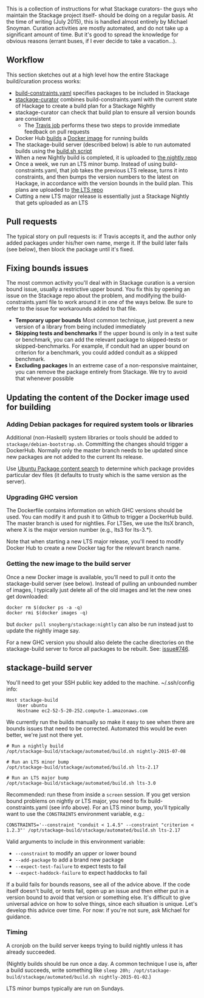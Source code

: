 This is a collection of instructions for what Stackage curators- the guys who
maintain the Stackage project itself- should be doing on a regular basis. At
the time of writing (July 2015), this is handled almost entirely by Michael
Snoyman. Curation activities are mostly automated, and do not take up a
significant amount of time. But it's good to spread the knowledge for obvious
reasons (errant buses, if I ever decide to take a vacation...).

## Workflow

This section sketches out at a high level how the entire Stackage build/curation
process works:

* [build-constraints.yaml](https://github.com/fpco/stackage/blob/master/build-constraints.yaml) specifies packages to be included in Stackage
* [stackage-curator](http://www.stackage.org/package/stackage-curator) combines build-constraints.yaml with the current state of Hackage to create a build plan for a Stackage Nightly
* stackage-curator can check that build plan to ensure all version bounds are consistent
    * The [Travis job](https://github.com/fpco/stackage/blob/master/.travis.yml) performs these two steps to provide immediate feedback on pull requests
* Docker Hub [builds](https://github.com/fpco/stackage/blob/master/Dockerfile) a [Docker image](https://registry.hub.docker.com/u/snoyberg/stackage/) for running builds
* The stackage-build server (described below) is able to run automated builds using the [build.sh script](https://github.com/fpco/stackage/blob/master/automated/build.sh)
* When a new Nightly build is completed, it is uploaded to [the nightly repo](https://github.com/fpco/stackage-nightly)
* Once a week, we run an LTS minor bump. Instead of using build-constraints.yaml, that job takes the previous LTS release, turns it into constraints, and then bumps the version numbers to the latest on Hackage, in accordance with the version bounds in the build plan. This plans are uploaded to [the LTS repo](https://github.com/fpco/lts-haskell)
* Cutting a new LTS major release is essentially just a Stackage Nightly that gets uploaded as an LTS

## Pull requests

The typical story on pull requests is: if Travis accepts it, and the author
only added packages under his/her own name, merge it. If the build later fails
(see below), then block the package until it's fixed.

## Fixing bounds issues

The most common activity you'll deal with in Stackage curation is a version
bound issue, usually a restrictive upper bound. You fix this by opening an
issue on the Stackage repo about the problem, and modifying the
build-constraints.yaml file to work around it in one of the ways below. Be sure
to refer to the issue for workarounds added to that file.

* __Temporary upper bounds__ Most common technique, just prevent a new version of a library from being included immediately
* __Skipping tests and benchmarks__ If the upper bound is only in a test suite or benchmark, you can add the relevant package to skipped-tests or skipped-benchmarks. For example, if conduit had an upper bound on criterion for a benchmark, you could added conduit as a skipped benchmark.
* __Excluding packages__ In an extreme case of a non-responsive maintainer, you can remove the package entirely from Stackage. We try to avoid that whenever possible

## Updating the content of the Docker image used for building

### Adding Debian packages for required system tools or libraries
Additional (non-Haskell) system libraries or tools should be added to `stackage/debian-bootstrap.sh`.
Committing the changes should trigger a DockerHub. Normally only the master branch needs to be updated
since new packages are not added to the current lts release.

Use [Ubuntu Package content search](http://packages.ubuntu.com/) to determine which package provides particular dev files (it defaults to trusty which is the same version as the server).

### Upgrading GHC version
The Dockerfile contains information on which GHC versions should be used. You
can modify it and push it to Github to trigger a DockerHub build. The master
branch is used for nightlies. For LTSes, we use the ltsX branch, where X is the
major version number (e.g., lts3 for lts-3.\*).

Note that when starting a new LTS major release, you'll need to modify Docker
Hub to create a new Docker tag for the relevant branch name.

### Getting the new image to the build server
Once a new Docker image is available, you'll need to pull it onto the stackage-build server (see
below). Instead of pulling an unbounded number of images, I typically just
delete all of the old images and let the new ones get downloaded:

```
docker rm $(docker ps -a -q)
docker rmi $(docker images -q)
```

but `docker pull snoyberg/stackage:nightly` can also be run instead just to update the nightly image say.

For a new GHC version you should also delete the cache directories on the stackage-build server to
force all packages to be rebuilt. See: [issue#746](https://github.com/fpco/stackage/issues/746).

## stackage-build server

You'll need to get your SSH public key added to the machine. ~/.ssh/config info:

```
Host stackage-build
    User ubuntu
    Hostname ec2-52-5-20-252.compute-1.amazonaws.com
```

We currently run the builds manually so make it easy to see when there are
bounds issues that need to be corrected. Automated this would be even better,
we're just not there yet.

```
# Run a nightly build
/opt/stackage-build/stackage/automated/build.sh nightly-2015-07-08

# Run an LTS minor bump
/opt/stackage-build/stackage/automated/build.sh lts-2.17

# Run an LTS major bump
/opt/stackage-build/stackage/automated/build.sh lts-3.0
```

Recommended: run these from inside a `screen` session. If you get version bound
problems on nightly or LTS major, you need to fix build-constraints.yaml (see
info above). For an LTS minor bump, you'll typically want to use the
`CONSTRAINTS` environment variable, e.g.:

```
CONSTRAINTS='--constraint "conduit < 1.4.5" --constraint "criterion < 1.2.3"' /opt/stackage-build/stackage/automated/build.sh lts-2.17
```

Valid arguments to include in this environment variable:

* `--constraint` to modify an upper or lower bound
* `--add-package` to add a brand new package
* `--expect-test-failure` to expect tests to fail
* `--expect-haddock-failure` to expect haddocks to fail

If a build fails for bounds reasons, see all of the advice above. If the code
itself doesn't build, or tests fail, open up an issue and then either put in a
version bound to avoid that version or something else. It's difficult to give
universal advice on how to solve things, since each situation is unique. Let's
develop this advice over time. For now: if you're not sure, ask Michael for
guidance.

### Timing
A cronjob on the build server keeps trying to build nightly unless it has already succeeded.

(Nightly builds should be run once a day. A common technique I use is, after a
build succeeds, write something like `sleep 20h;
/opt/stackage-build/stackage/automated/build.sh nightly-2015-01-02`.)

LTS minor bumps typically are run on Sundays.
